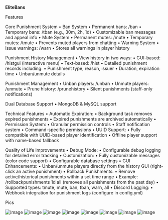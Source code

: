 **EliteBans**

Features

Core Punishment System
	•	Ban System
	•	Permanent bans: /ban <player> <reason>
	•	Temporary bans: /tban <player> <time> <reason> (e.g., 30m, 2h, 1d)
	•	Customizable ban messages and appeal info
	•	Mute System
	•	Permanent mutes: /mute <player> <reason>
	•	Temporary mutes: /tmute <player> <time> <reason>
	•	Prevents muted players from chatting
	•	Warning System
	•	Issue warnings: /warn <player> <reason>
	•	Stores all warnings in player history

Punishment History Management
	•	View history in two ways:
	•	GUI-based: /histgui (interactive menu)
	•	Text-based: /hist
	•	Detailed punishment records including:
	•	Punishment type, reason, issuer
	•	Duration, expiration time
	•	Unban/unmute details

Punishment Management
	•	Unban players: /unban <player> <reason>
	•	Unmute players: /unmute <player> <reason>
	•	Prune history: /prunehistory <player> <amount>
	•	Silent punishments (staff-only notifications)

Dual Database Support
	•	MongoDB & MySQL support

Technical Features
	•	Automatic Expiration:
	•	Background task removes expired punishments
	•	Expired punishments are archived automatically
	•	Permission System:
	•	Granular permission controls
	•	Staff notification system
	•	Command-specific permissions
	•	UUID Support:
	•	Fully compatible with UUID-based player identification
	•	Offline player support with name-based fallback

Quality of Life Improvements
	•	Debug Mode:
	•	Configurable debug logging for detailed error tracking
	•	Customization:
	•	Fully customizable messages (color code support)
	•	Configurable database settings
	•	GUI Enhancements:
	•	Unban/unmute players directly from the history GUI (right-click an active punishment)
	•	Rollback Punishments:
	•	Remove active/historical punishments within a set time range
	•	Example: /rollbackpunishments 1d all (removes all punishments from the past day)
	•	Supported types: tmute, mute, ban, tban, warn, all
	•	Discord Logging:
	•	Webhook integration for punishment logs (configure in config.yml)

Pics

![image](https://github.com/user-attachments/assets/1abdb890-b9de-4e19-9d8e-ca7c47409897)
![image](https://github.com/user-attachments/assets/18091e45-c647-41cb-b509-0472aa9e31ba)
![image](https://github.com/user-attachments/assets/845d6a5a-7ba9-4390-8f00-5da59719096c)
![image](https://github.com/user-attachments/assets/5d67bc0e-a431-484f-910f-d29662c6249d)
![image](https://github.com/user-attachments/assets/87cebb77-505c-4b17-b5a3-28944f4a1b80)
![image](https://github.com/user-attachments/assets/72ec68c7-604f-4ed4-9e7a-91b04f6bfab3)
![image](https://github.com/user-attachments/assets/acf181fb-e378-4232-80b2-1d959acd4d17)
![image](https://github.com/user-attachments/assets/ac3f6219-7c7f-4b89-a292-6eb2cd0ed9a2)
